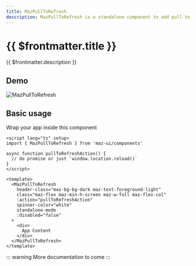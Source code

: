 ```yaml
---
title: MazPullToRefresh
description: MazPullToRefresh is a standalone component to add pull to refresh feature
---
```


# {{ $frontmatter.title }}

{{ $frontmatter.description }}

<!--@include: ./../.vitepress/mixins/getting-started.md-->

## Demo

![MazPullToRefresh](/img/maz-pull-to-refresh.gif)

## Basic usage

Wrap your app inside this component

```vue
<script lang="ts" setup>
import { MazPullToRefresh } from 'maz-ui/components'

async function pullToRefreshAction() {
  // do promise or just `window.location.reload()`
}
</script>

<template>
  <MazPullToRefresh
    header-class="maz-bg-bg-dark maz-text-foreground-light"
    class="maz-flex maz-min-h-screen maz-w-full maz-flex-col"
    :action="pullToRefreshAction"
    spinner-color="white"
    standalone-mode
    :disabled="false"
  >
    <div>
      App Content
    </div>
  </MazPullToRefresh>
</template>
```

::: warning
More documentation to come
:::

<!--@include: ./../../.vitepress/generated-docs/maz-pull-to-refresh.doc.md-->
